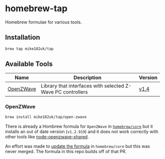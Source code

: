 # homebrew-tap

Homebrew formulae for various tools.

## Installation

```sh
brew tap mike182uk/tap
```

## Available Tools

| Name | Description | Version |
|------|-------------|---------|
| [OpenZWave](https://github.com/OpenZWave/open-zwave) | Library that interfaces with selected Z-Wave PC controllers | [v1.4](https://github.com/OpenZWave/open-zwave/releases/tag/v1.4) |

### OpenZWave

```sh
brew install mike182uk/tap/open-zwave
```

There is already a Hombrew formula for `OpenZWave` in [`homebrew/core`](https://github.com/Homebrew/homebrew-core/blob/master/Formula/open-zwave.rb) but it installs an out of date version (`v1.2.919`) and it does not work correctly with other tools like [node-openzwave-shared](https://github.com/OpenZWave/node-openzwave-shared).

An effort was made to [update the formula](https://github.com/Homebrew/homebrew-core/pull/22486/) in `homebrew/core` but this was never merged. The formula in this repo builds off of that PR.
